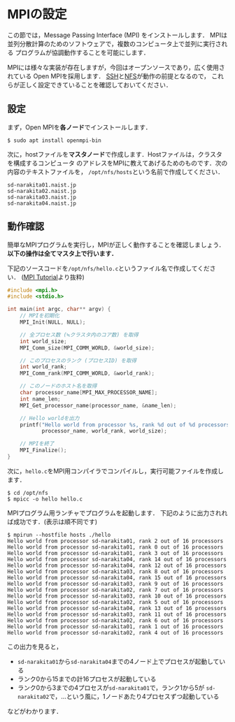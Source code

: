 # MPIの設定

この節では，Message Passing Interface (MPI) をインストールします．
MPIは並列分散計算のためのソフトウェアで，複数のコンピュータ上で並列に実行される
プログラムが協調動作することを可能にします．

MPIには様々な実装が存在しますが，今回はオープンソースであり，広く使用されている Open MPIを採用します．
[SSH](./ch_2_2.html)と[NFS](./ch_2_3.html)が動作の前提となるので，
これらが正しく設定できていることを確認しておいてください．

## 設定

まず，Open MPIを**各ノード**でインストールします．

```text
$ sudo apt install openmpi-bin
```

次に，hostファイルを**マスタノード**で作成します．Hostファイルは，クラスタを構成するコンピュータ
のアドレスをMPIに教えてあげるためのものです．次の内容のテキストファイルを，
`/opt/nfs/hosts`という名前で作成してください．

```text
sd-narakita01.naist.jp
sd-narakita02.naist.jp
sd-narakita03.naist.jp
sd-narakita04.naist.jp
```

## 動作確認

簡単なMPIプログラムを実行し，MPIが正しく動作することを確認しましょう．
**以下の操作は全てマスタ上で行います．**

下記のソースコードを`/opt/nfs/hello.c`というファイル名で作成してください．
([MPI Tutorial](https://mpitutorial.com/tutorials/mpi-hello-world/)より抜粋)

```c
#include <mpi.h>
#include <stdio.h>

int main(int argc, char** argv) {
    // MPIを初期化
    MPI_Init(NULL, NULL);

    // 全プロセス数 (≒クラスタ内のコア数) を取得
    int world_size;
    MPI_Comm_size(MPI_COMM_WORLD, &world_size);

    // このプロセスのランク (プロセスID) を取得
    int world_rank;
    MPI_Comm_rank(MPI_COMM_WORLD, &world_rank);

    // このノードのホスト名を取得
    char processor_name[MPI_MAX_PROCESSOR_NAME];
    int name_len;
    MPI_Get_processor_name(processor_name, &name_len);

    // Hello worldを出力
    printf("Hello world from processor %s, rank %d out of %d processors\n",
           processor_name, world_rank, world_size);

    // MPIを終了
    MPI_Finalize();
}
```

次に，`hello.c`をMPI用コンパイラでコンパイルし，実行可能ファイルを作成します．

```text
$ cd /opt/nfs
$ mpicc -o hello hello.c
```

MPIプログラム用ランチャでプログラムを起動します．
下記のように出力されれば成功です．(表示は順不同です)

```text
$ mpirun --hostfile hosts ./hello
Hello world from processor sd-narakita01, rank 2 out of 16 processors
Hello world from processor sd-narakita01, rank 0 out of 16 processors
Hello world from processor sd-narakita01, rank 3 out of 16 processors
Hello world from processor sd-narakita04, rank 14 out of 16 processors
Hello world from processor sd-narakita04, rank 12 out of 16 processors
Hello world from processor sd-narakita03, rank 8 out of 16 processors
Hello world from processor sd-narakita04, rank 15 out of 16 processors
Hello world from processor sd-narakita03, rank 9 out of 16 processors
Hello world from processor sd-narakita02, rank 7 out of 16 processors
Hello world from processor sd-narakita03, rank 10 out of 16 processors
Hello world from processor sd-narakita02, rank 5 out of 16 processors
Hello world from processor sd-narakita04, rank 13 out of 16 processors
Hello world from processor sd-narakita03, rank 11 out of 16 processors
Hello world from processor sd-narakita02, rank 6 out of 16 processors
Hello world from processor sd-narakita01, rank 1 out of 16 processors
Hello world from processor sd-narakita02, rank 4 out of 16 processors
```

この出力を見ると，

- `sd-narakita01`から`sd-narakita04`までの4ノード上でプロセスが起動している
- ランク0から15までの計16プロセスが起動している
- ランク0から3までの4プロセスが`sd-narakita01`で，ランク1から5が
  `sd-narakita02`で，…という風に，1ノードあたり4プロセスずつ起動している

などがわかります．
